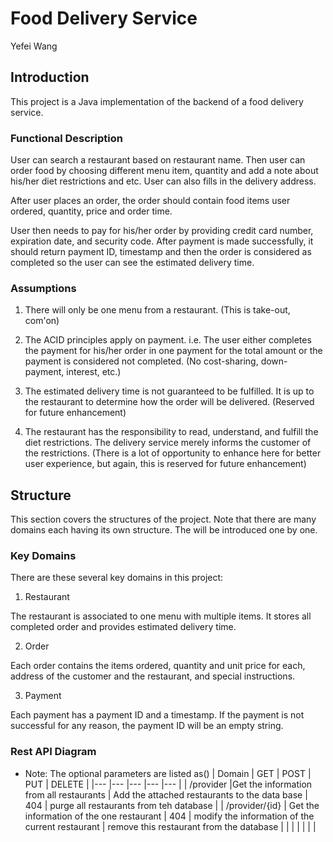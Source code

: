 # Food Delivery Service
Yefei Wang

## Introduction
This project is a Java implementation of the backend of a food delivery service. 

### Functional Description
User can search a restaurant based on restaurant name. Then user can order food by
choosing different menu item, quantity and add a note about his/her diet restrictions and etc.
User can also fills in the delivery address. 

After user places an order, the order should
contain food items user ordered, quantity, price and order time. 

User then needs to pay for
his/her order by providing credit card number, expiration date, and security code. After
payment is made successfully, it should return payment ID, timestamp and then the order is
considered as completed so the user can see the estimated delivery time. 

### Assumptions

1. There will only be one menu from a restaurant. (This is take-out, com'on)

2. The ACID principles apply on payment. 
i.e. The user either completes the payment for his/her order in one payment 
for the total amount or the payment is considered not completed. (No cost-sharing, down-payment, interest, etc.)

3. The estimated delivery time is not guaranteed to be fulfilled. 
It is up to the restaurant to determine how the order will be delivered. (Reserved for future enhancement)

4. The restaurant has the responsibility to read, understand, and fulfill the diet restrictions. The delivery service merely informs the customer of the restrictions.
(There is a lot of opportunity to enhance here for better user experience, but again, this is reserved for future enhancement)

## Structure

This section covers the structures of the project. Note that there are many domains each having its own structure. 
The will be introduced one by one.

### Key Domains 
There are these several key domains in this project:

1. Restaurant 

The restaurant is associated to one menu with multiple items. It stores all completed order and provides estimated delivery time.

2. Order 

Each order contains the items ordered, quantity and unit price for each, address of the customer and the restaurant, and special instructions.

3. Payment

Each payment has a payment ID and a timestamp. If the payment is not successful for any reason, the payment ID will be an empty string.

### Rest API Diagram
* Note: The optional parameters are listed as()
| Domain  	| GET |  POST	|  PUT	|  DELETE	|
|---	|---	|---	|---	|---	|
| /provider  	|Get the information from all restaurants  	| Add the attached restaurants to the data base  	|  404 	| purge all restaurants from teh database  	|
| /provider/{id}  	|  Get the information of the one restaurant 	| 404  	| modify the information of the current restaurant  	|  remove this restaurant from the database 	|
|   	|   	|   	|   	|   	|
